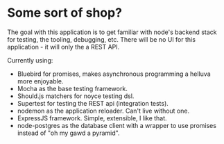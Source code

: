 # Some sort of shop?

The goal with this application is to get familiar with node's backend stack for testing, the tooling, debugging, etc. There will be no UI for this application - it will only the a REST API.

Currently using:
* Bluebird for promises, makes asynchronous programming a helluva more enjoyable.
* Mocha as the base testing framework.
* Should.js matchers for noyce testing dsl.
* Supertest for testing the REST api (integration tests).
* nodemon as the application reloader. Can't live without one.
* ExpressJS framework. Simple, extensible, I like that.
* node-postgres as the database client with a wrapper to use promises instead of "oh my gawd a pyramid".

